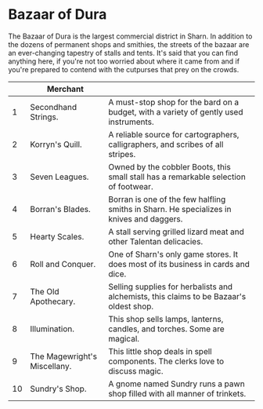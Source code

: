# Bazaar of Dura

The Bazaar of Dura is the largest commercial district in Sharn. In addition to the dozens of permanent shops and smithies, the streets of the bazaar are an ever-changing tapestry of stalls and tents. It's said that you can find anything here, if you're not too worried about where it came from and if you're prepared to contend with the cutpurses that prey on the crowds.

|     | Merchant                     |                                                                                          |
| --- | ---------------------------- | ---------------------------------------------------------------------------------------- |
| 1   | Secondhand Strings.          | A must-stop shop for the bard on a budget, with a variety of gently used instruments.    |
| 2   | Korryn's Quill.              | A reliable source for cartographers, calligraphers, and scribes of all stripes.          |
| 3   | Seven Leagues.               | Owned by the cobbler Boots, this small stall has a remarkable selection of footwear.     |
| 4   | Borran's Blades.             | Borran is one of the few halfling smiths in Sharn. He specializes in knives and daggers. |
| 5   | Hearty Scales.               | A stall serving grilled lizard meat and other Talentan delicacies.                       |
| 6   | Roll and Conquer.            | One of Sharn's only game stores. It does most of its business in cards and dice.         |
| 7   | The Old Apothecary.          | Selling supplies for herbalists and alchemists, this claims to be Bazaar's oldest shop.  |
| 8   | Illumination.                | This shop sells lamps, lanterns, candles, and torches. Some are magical.                 |
| 9   | The Magewright's Miscellany. | This little shop deals in spell components. The clerks love to discuss magic.            |
| 10  | Sundry's Shop.               | A gnome named Sundry runs a pawn shop filled with all manner of trinkets.                |
